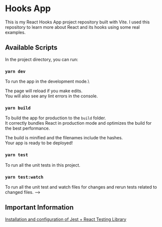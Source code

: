 # Hooks App

This is my React Hooks App project repository built with Vite. I used this repository to learn more about React and its hooks using some real examples.

## Available Scripts

In the project directory, you can run:

### `yarn dev`

To run the app in the development mode.\
<!-- Open [http://localhost:3000](http://localhost:3000) to view it in the browser. -->
The page will reload if you make edits.\
You will also see any lint errors in the console.

### `yarn build`

To build the app for production to the `build` folder.\
It correctly bundles React in production mode and optimizes the build for the best performance.

The build is minified and the filenames include the hashes.\
Your app is ready to be deployed!

### `yarn test`

To run all the unit tests in this project.


### `yarn test:watch`

To run all the unit test and watch files for changes and rerun tests related to changed files. -->

## Important Information

[Installation and configuration of Jest + React Testing Library](https://gist.github.com/cxcarvaj/427aec0c9ed5e8b61657114b595355f0)